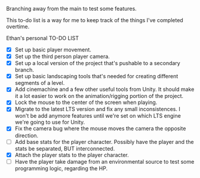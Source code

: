 Branching away from the main to test some features.

This to-do list is a way for me to keep track of the things I've completed overtime.

Ethan's personal TO-DO LIST
- [X] Set up basic player movement.
- [X] Set up the third person player camera.
- [X] Set up a local version of the project that's pushable to a secondary branch.
- [X] Set up basic landscaping tools that's needed for creating different segments of a level.
- [X] Add cinemachine and a few other useful tools from Unity. It should make it a lot easier to work on the animation/rigging portion of the project.
- [X] Lock the mouse to the center of the screen when playing.
- [X] Migrate to the latest LTS version and fix any small inconsistences. I won't be add anymore features until we're set on which LTS engine we're going to use for Unity.
- [X] Fix the camera bug where the mouse moves the camera the opposite direction.
- [ ] Add base stats for the player character. Possibly have the player and the stats be separated, BUT interconnected.
- [X] Attach the player stats to the player character.
- [ ] Have the player take damage from an environmental source to test some programming logic, regarding the HP.
